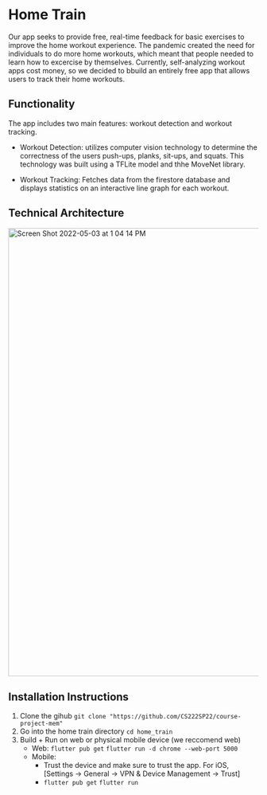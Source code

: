 # Home Train

Our app seeks to provide free, real-time feedback for basic exercises to improve the home workout experience. The pandemic created the need for individuals to do more home workouts, which meant that people needed to learn how to excercise by themselves. Currently, self-analyzing workout apps cost money, so we decided to bbuild an entirely free app that allows users to track their home workouts. 

## Functionality
The app includes two main features: workout detection and workout tracking. 

- Workout Detection: utilizes computer vision technology to determine the correctness of the users push-ups, planks, sit-ups, and squats. This technology was built using a TFLite model and thhe MoveNet library. 

- Workout Tracking: Fetches data from the firestore database and displays statistics on an interactive line graph for each workout. 

## Technical Architecture

<img width="900" alt="Screen Shot 2022-05-03 at 1 04 14 PM" src="https://user-images.githubusercontent.com/31574086/166515006-52298843-6371-474e-9984-405eb6d2ea65.png">


## Installation Instructions

1. Clone the gihub `git clone "https://github.com/CS222SP22/course-project-mem"`
2. Go into the home train directory `cd home_train`
3. Build + Run on web or physical mobile device (we reccomend web)
    - Web: `flutter pub get` `flutter run -d chrome --web-port 5000`
    - Mobile: 
      - Trust the device and make sure to trust the app. For iOS, [Settings -> General -> VPN & Device Management -> Trust]
      - `flutter pub get` `flutter run`
